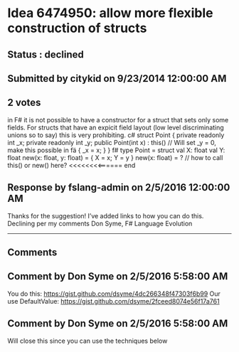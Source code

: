 # Idea 6474950: allow more flexible construction of structs #

## Status : declined

## Submitted by citykid on 9/23/2014 12:00:00 AM

## 2 votes

in F# it is not possible to have a constructor for a struct that sets only some fields. For structs that have an expicit field layout (low level discriminating unions so to say) this is very prohibiting.
c#
struct Point
{
private readonly int _x;
private readonly int _y;
public Point(int x) : this() // Will set _y = 0, make this possible in fä
{
_x = x;
}
}
f#
type Point =
struct
val X: float
val Y: float
new(x: float, y: float) = { X = x; Y = y }
new(x: float) = ? // how to call this() or new() here? <<<<<<<<======
end



## Response by fslang-admin on 2/5/2016 12:00:00 AM

Thanks for the suggestion! I’ve added links to how you can do this. Declining per my comments
Don Syme, F# Language Evolution

------------------------
## Comments


## Comment by Don Syme on 2/5/2016 5:58:00 AM
You do this: https://gist.github.com/dsyme/4dc266348f47303f6b99
Our use DefaultValue: https://gist.github.com/dsyme/2fceed8074e56f17a761


## Comment by Don Syme on 2/5/2016 5:58:00 AM
Will close this since you can use the techniques below

